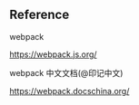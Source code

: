 




## Reference

webpack

https://webpack.js.org/

webpack 中文文档(@印记中文) 

https://webpack.docschina.org/